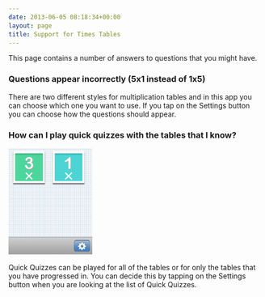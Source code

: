 ```yaml
---
date: 2013-06-05 08:18:34+00:00
layout: page
title: Support for Times Tables
---
```


This page contains a number of answers to questions that you might have.


### Questions appear incorrectly (5x1 instead of 1x5)


There are two different styles for multiplication tables and in this app you can choose which one you want to use. If you tap on the Settings button you can choose how the questions should appear.


### How can I play quick quizzes with the tables that I know?


<img class="alignright  wp-image-765" alt="Quick Quiz menu and settings" src="images/en-iphone-portrait-question-choices-17.52.35-237x300.png" width="166" height="210">

Quick Quizzes can be played for all of the tables or for only the tables that you have progressed in. You can decide this by tapping on the Settings button when you are looking at the list of Quick Quizzes.
